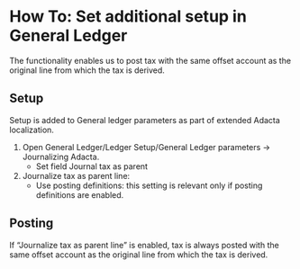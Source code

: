 # How To: Set additional setup in General Ledger

The functionality enables us to post tax with the same offset account as the original line from which the tax is derived. 

## Setup

Setup is added to General ledger parameters as part of extended Adacta localization.

1. Open General Ledger/Ledger Setup/General Ledger parameters -> Journalizing Adacta.
   - Set field Journal tax as parent
2. Journalize tax as parent line:
   - Use posting definitions: this setting is relevant only if posting definitions are enabled. 

## Posting

If “Journalize tax as parent line” is enabled, tax is always posted with the same offset account as the original line from which the tax is derived. 

 

 

 

 